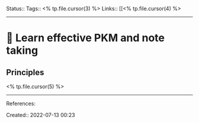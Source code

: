 Status:: 
Tags:: <% tp.file.cursor(3) %>
Links:: [[<% tp.file.cursor(4) %>
___
# 🚧 Learn effective PKM and note taking
## Principles
<% tp.file.cursor(5) %>

___
References:

Created:: 2022-07-13 00:23